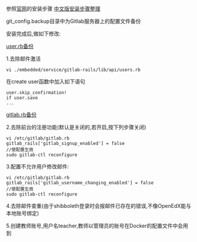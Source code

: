 参照[官网](https://about.gitlab.com/downloads/)的安装步骤
[中文版安装步骤整理](http://blog.csdn.net/jenyzhang/article/details/52353355)

git_config.backup目录中为Gitlab服务器上的配置文件备份

安装完成后,做如下修改:

[user.rb备份](https://github.com/rainymoon911/online_experiment_platform/blob/master/GitLab/git_config.backup/users.rb)

1.去除邮件激活


    vi ./embedded/service/gitlab-rails/lib/api/users.rb
    
在create user函数中加入如下语句
    
    user.skip_confirmation!
    if user.save
    ...

[gitlab.rb备份](https://github.com/rainymoon911/online_experiment_platform/blob/master/GitLab/git_config.backup/gitlab.rb)

2.去除前台的注册功能(默认是关闭的,若开启,按下列步骤关闭)

    vi /etc/gitlab/gitlab.rb
    gitlab_rails['gitlab_signup_enabled'] = false
    //使配置生效
    sudo gitlab-ctl reconfigure

3.配置不允许用户修改邮件:

    vi /etc/gitlab/gitlab.rb
    gitlab_rails['gitlab_username_changing_enabled'] = false
    //使配置生效
    sudo gitlab-ctl reconfigure
    
4.去除邮件查重(由于shibboleth登录时会报邮件已存在的错误,不像OpenEdX能与本地账号绑定)

5.创建教师账号,用户名teacher,教师以管理员的账号在Docker的配置文件中会用到

